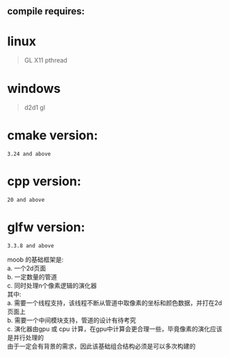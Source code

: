 ## compile requires:
# linux
> GL X11 pthread
# windows
> d2d1 gl

# cmake version: 
    3.24 and above
# cpp version:
    20 and above
# glfw version:
    3.3.8 and above

moob 的基础框架是:  
    a. 一个2d页面  
    b. 一定数量的管道  
    c. 同时处理n个像素逻辑的演化器  
其中:  
    a. 需要一个线程支持，该线程不断从管道中取像素的坐标和颜色数据，并打在2d页面上  
    b. 需要一个中间模块支持，管道的设计有待考究  
    c. 演化器由gpu 或 cpu 计算，在gpu中计算会更合理一些，毕竟像素的演化应该是并行处理的  
由于一定会有背景的需求，因此该基础组合结构必须是可以多次构建的  